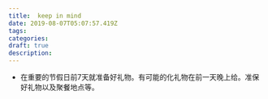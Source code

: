 ```yaml
---
title:  keep in mind
date: 2019-08-07T05:07:57.419Z
tags: 
categories:
draft: true
description: 
---
```


- 在重要的节假日前7天就准备好礼物。有可能的化礼物在前一天晚上给。准保好礼物以及聚餐地点等。